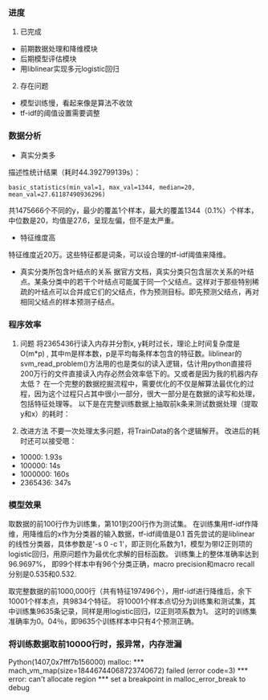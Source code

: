 ### 进度

1. 已完成
- 前期数据处理和降维模块
- 后期模型评估模块
- 用liblinear实现多元logistic回归

2. 存在问题
- 模型训练慢，看起来像是算法不收敛
- tf-idf的阈值设置需要调整

### 数据分析

- 真实分类多

描述性统计结果（耗时44.392799139s）：

```
basic_statistics(min_val=1, max_val=1344, median=20, mean_val=27.61187490936296)
```
共1475666个不同的y，最少的覆盖1个样本，最大的覆盖1344（0.1%）个样本，中位数是20，均值是27.6，呈现左偏，但不是太严重。

- 特征维度高

特征维度近20万。这些特征都是词条，可以设合理的tf-idf阈值来降维。

- 真实分类所包含叶结点的关系
据官方文档，真实分类只包含层次关系的叶结点。某条分类中的若干个叶结点可能属于同一个父结点。这样对于那些特别稀疏的叶结点可以合并成它们的父结点，作为预测目标。即先预测父结点，再对相同父结点的样本预测子结点。


### 程序效率

1. 问题
将2365436行读入内存并分割x, y耗时过长，理论上时间复杂度是 O(m*p) , 其中m是样本数，p是平均每条样本包含的特征数。liblinear的svm_read_problem()方法用的也是类似的读入逻辑，估计用python直接将200万行的文件直接读入内存必然会效率低下的。又或者是因为我的机器内存太低？
在一个完整的数据挖掘流程中，需要优化的不仅是解算法最优化的过程，因为这个过程只占其中很小一部分，很大一部分是在数据的读写和处理，包括特征处理等。
以下是在完整训练数据上抽取前k条来测试数据处理（提取y和x）的耗时：

2. 改进方法
不要一次处理太多问题，将TrainData的各个逻辑解开。
改进后的耗时还可以接受嗯：

- 10000: 1.93s
- 100000: 14s
- 1000000: 160s
- 2365436: 347s

### 模型效果
取数据的前100行作为训练集，第101到200行作为测试集。
在训练集用tf-idf作降维，用降维后的x作为分类器的输入数据，tf-idf阈值是0.1 
首先尝试的是liblinear的线性分类器，具体参数是'-s 0 -c 1'，即正则化系数为1，模型为带l2正则项的logistic回归，用原问题作为最优化求解的目标函数。
训练集上的整体准确率达到96.9697%， 即99个样本中有96个分类正确，macro precision和macro recall分别是0.535和0.532.

取完整数据的前1000,000行（共有特征197496个），用tf-idf进行降维后，余下10001个样本点，共9834个特征。
将10001个样本点切分为训练集和测试集，其中训练集9635条记录，同样是用logistic回归，l2正则项系数为1。
这时的训练集准确率为0。04％，即9635个训练样本中只有4个预测正确。

### 将训练数据取前10000行时，报异常，内存泄漏
Python(1407,0x7fff7b156000) malloc: *** mach_vm_map(size=18446744068723740672) failed (error code=3)
*** error: can't allocate region
*** set a breakpoint in malloc_error_break to debug
